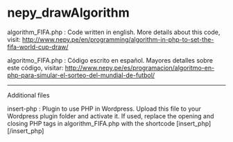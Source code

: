 # nepy_drawAlgorithm

algorithm_FIFA.php : Code written in english. More details about this code, visit: http://www.nepy.pe/en/programming/algorithm-in-php-to-set-the-fifa-world-cup-draw/

algoritmo_FIFA.php : Código escrito en español. Mayores detalles sobre este código, visitar: http://www.nepy.pe/es/programacion/algoritmo-en-php-para-simular-el-sorteo-del-mundial-de-futbol/

----------------------------------------
Additional files

insert-php : Plugin to use PHP in Wordpress. Upload this file to your Wordpress plugin folder and activate it. If used, replace the opening and closing PHP tags in algorithm_FIFA.php with the shortcode [insert_php] [/insert_php] 
